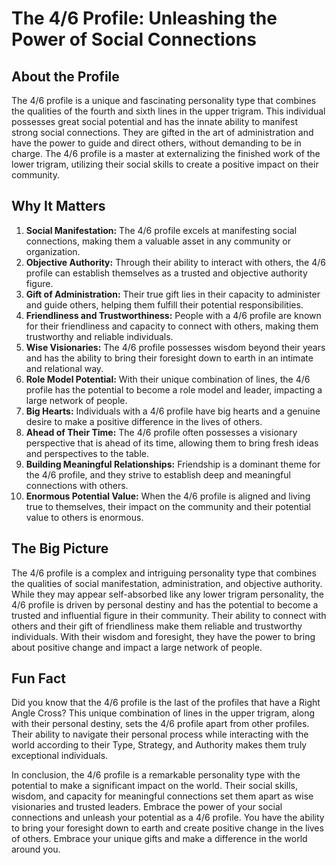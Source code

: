 # The 4/6 Profile: Unleashing the Power of Social Connections

## About the Profile

The 4/6 profile is a unique and fascinating personality type that combines the qualities of the fourth and sixth lines in the upper trigram. This individual possesses great social potential and has the innate ability to manifest strong social connections. They are gifted in the art of administration and have the power to guide and direct others, without demanding to be in charge. The 4/6 profile is a master at externalizing the finished work of the lower trigram, utilizing their social skills to create a positive impact on their community.

## Why It Matters

1. **Social Manifestation:** The 4/6 profile excels at manifesting social connections, making them a valuable asset in any community or organization.
2. **Objective Authority:** Through their ability to interact with others, the 4/6 profile can establish themselves as a trusted and objective authority figure.
3. **Gift of Administration:** Their true gift lies in their capacity to administer and guide others, helping them fulfill their potential responsibilities.
4. **Friendliness and Trustworthiness:** People with a 4/6 profile are known for their friendliness and capacity to connect with others, making them trustworthy and reliable individuals.
5. **Wise Visionaries:** The 4/6 profile possesses wisdom beyond their years and has the ability to bring their foresight down to earth in an intimate and relational way.
6. **Role Model Potential:** With their unique combination of lines, the 4/6 profile has the potential to become a role model and leader, impacting a large network of people.
7. **Big Hearts:** Individuals with a 4/6 profile have big hearts and a genuine desire to make a positive difference in the lives of others.
8. **Ahead of Their Time:** The 4/6 profile often possesses a visionary perspective that is ahead of its time, allowing them to bring fresh ideas and perspectives to the table.
9. **Building Meaningful Relationships:** Friendship is a dominant theme for the 4/6 profile, and they strive to establish deep and meaningful connections with others.
10. **Enormous Potential Value:** When the 4/6 profile is aligned and living true to themselves, their impact on the community and their potential value to others is enormous.

## The Big Picture

The 4/6 profile is a complex and intriguing personality type that combines the qualities of social manifestation, administration, and objective authority. While they may appear self-absorbed like any lower trigram personality, the 4/6 profile is driven by personal destiny and has the potential to become a trusted and influential figure in their community. Their ability to connect with others and their gift of friendliness make them reliable and trustworthy individuals. With their wisdom and foresight, they have the power to bring about positive change and impact a large network of people.

## Fun Fact

Did you know that the 4/6 profile is the last of the profiles that have a Right Angle Cross? This unique combination of lines in the upper trigram, along with their personal destiny, sets the 4/6 profile apart from other profiles. Their ability to navigate their personal process while interacting with the world according to their Type, Strategy, and Authority makes them truly exceptional individuals.

In conclusion, the 4/6 profile is a remarkable personality type with the potential to make a significant impact on the world. Their social skills, wisdom, and capacity for meaningful connections set them apart as wise visionaries and trusted leaders. Embrace the power of your social connections and unleash your potential as a 4/6 profile. You have the ability to bring your foresight down to earth and create positive change in the lives of others. Embrace your unique gifts and make a difference in the world around you.